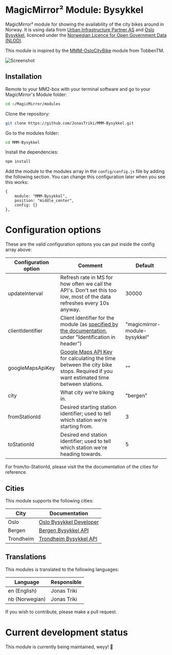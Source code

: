 # MagicMirror² Module: Bysykkel

MagicMirror² module for showing the availability of the city bikes around in Norway. It is using data from [Urban Infrastructure Partner AS](http://www.urbansharing.com/) and [Oslo Bysykkel](https://oslobysykkel.no/), licenced under the [Norwegian Licence for Open Government Data (NLOD)](https://data.norge.no/nlod/en/2.0).

This module is inspired by the [MMM-OsloCityBike](https://github.com/TobbenTM/MMM-OsloCityBike) module from TobbenTM.

![Screenshot](img/screenshot.png)

## Installation

Remote to your MM2-box with your terminal software and go to your MagicMirror's Module folder:

```bash
cd ~/MagicMirror/modules
```

Clone the repository:

```bash
git clone https://github.com/JonasTriki/MMM-Bysykkel.git
```

Go to the modules folder:

```bash
cd MMM-Bysykkel
```

Install the dependencies:

```bash
npm install
```

Add the module to the modules array in the `config/config.js` file by adding the following section. You can change this configuration later when you see this works:

```
{
	module: "MMM-Bysykkel",
	position: "middle_center",
	config: {}
},
```

# Configuration options

These are the valid configuration options you can put inside the config array above:

| Configuration option | Comment                                                                                                                                                                                                    | Default                       |
| -------------------- | ---------------------------------------------------------------------------------------------------------------------------------------------------------------------------------------------------------- | ----------------------------- |
| updateInterval       | Refresh rate in MS for how often we call the API's. Don't set this too low, most of the data refreshes every 10s anyway.                                                                                   | 30000                         |
| clientIdentifier     | Client identifier for the module (as [specified by the documentation](https://oslobysykkel.no/en/open-data/realtime), under "Identification in header")                                                    | "magicmirror-module-bysykkel" |
| googleMapsApiKey     | [Google Maps API Key](https://developers.google.com/maps/documentation/javascript/get-api-key) for calculating the time between the city bike stops. Required if you want estimated time between stations. | ""                            |
| city                 | What city we're biking in.                                                                                                                                                                                 | "bergen"                      |
| fromStationId        | Desired starting station identifier; used to tell which station we're starting from.                                                                                                                       | 3                             |
| toStationId          | Desired end station identifier; used to tell which station we're heading towards.                                                                                                                          | 5                             |

For from/to-StationId, please visit the the documentation of the cities for reference.

## Cities

This module supports the following cities:

| City      | Documentation                                                    |
| --------- | ---------------------------------------------------------------- |
| Oslo      | [Oslo Bysykkel Developer](https://oslobysykkel.no/apne-data)     |
| Bergen    | [Bergen Bysykkel API](https://bergenbysykkel.no/apne-data)       |
| Trondheim | [Trondheim Bysykkel API](https://trondheimbysykkel.no/apne-data) |

## Translations

This modules is translated to the following languages:

| Language       | Responsible |
| -------------- | ----------- |
| en (English)   | Jonas Triki |
| nb (Norwegian) | Jonas Triki |

If you wish to contribute, please make a pull request.

# Current development status

This module is currently being maintained, weyy! 🎉
